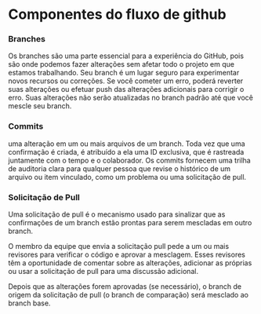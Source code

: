 # Componentes do fluxo de github

### Branches

Os branches são uma parte essencial para a experiência do GitHub, pois são onde podemos fazer alterações sem afetar todo o projeto em que estamos trabalhando.
Seu branch é um lugar seguro para experimentar novos recursos ou correções. Se você cometer um erro, poderá reverter suas alterações ou efetuar push das alterações adicionais para corrigir o erro. Suas alterações não serão atualizadas no branch padrão até que você mescle seu branch.

### Commits

uma alteração em um ou mais arquivos de um branch. Toda vez que uma confirmação é criada, é atribuído a ela uma ID exclusiva, que é rastreada juntamente com o tempo e o colaborador. Os commits fornecem uma trilha de auditoria clara para qualquer pessoa que revise o histórico de um arquivo ou item vinculado, como um problema ou uma solicitação de pull.

### Solicitação de Pull

Uma solicitação de pull é o mecanismo usado para sinalizar que as confirmações de um branch estão prontas para serem mescladas em outro branch.

O membro da equipe que envia a solicitação pull pede a um ou mais revisores para verificar o código e aprovar a mesclagem. Esses revisores têm a oportunidade de comentar sobre as alterações, adicionar as próprias ou usar a solicitação de pull para uma discussão adicional.

Depois que as alterações forem aprovadas (se necessário), o branch de origem da solicitação de pull (o branch de comparação) será mesclado ao branch base.
